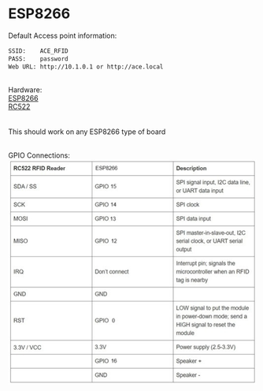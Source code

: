 # ESP8266

Default Access point information:<br>
```
SSID:    ACE_RFID
PASS:    password
Web URL: http://10.1.0.1 or http://ace.local
```


<br>
Hardware:<br>
<a href=https://en.wikipedia.org/wiki/ESP8266>ESP8266</a><br>
<a href=https://esphome.io/components/binary_sensor/rc522.html>RC522</a><br>
<br>
<br>
This should work on any ESP8266 type of board
<br><br>

GPIO Connections:<br>
<img src=https://github.com/DnG-Crafts/ACE-RFID/blob/main/Arduino/ESP8266/pins.jpg>
